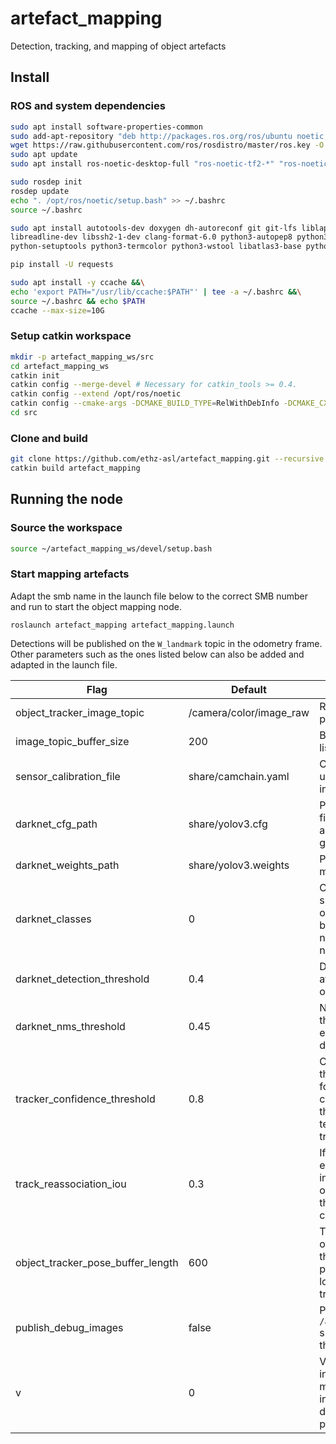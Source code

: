 # artefact_mapping
Detection, tracking, and mapping of object artefacts

## Install
### ROS and system dependencies
```bash
sudo apt install software-properties-common
sudo add-apt-repository "deb http://packages.ros.org/ros/ubuntu noetic main"
wget https://raw.githubusercontent.com/ros/rosdistro/master/ros.key -O - | sudo apt-key add -
sudo apt update
sudo apt install ros-noetic-desktop-full "ros-noetic-tf2-*" "ros-noetic-camera-info-manager*" --yes

sudo rosdep init
rosdep update
echo ". /opt/ros/noetic/setup.bash" >> ~/.bashrc
source ~/.bashrc

sudo apt install autotools-dev doxygen dh-autoreconf git git-lfs liblapack-dev libblas-dev libgtest-dev \
libreadline-dev libssh2-1-dev clang-format-6.0 python3-autopep8 python3-catkin-tools python3-pip python3-git \
python-setuptools python3-termcolor python3-wstool libatlas3-base python-is-python3 --yes

pip install -U requests

sudo apt install -y ccache &&\
echo 'export PATH="/usr/lib/ccache:$PATH"' | tee -a ~/.bashrc &&\
source ~/.bashrc && echo $PATH
ccache --max-size=10G
```

### Setup catkin workspace
```bash
mkdir -p artefact_mapping_ws/src
cd artefact_mapping_ws
catkin init
catkin config --merge-devel # Necessary for catkin_tools >= 0.4.
catkin config --extend /opt/ros/noetic
catkin config --cmake-args -DCMAKE_BUILD_TYPE=RelWithDebInfo -DCMAKE_CXX_FLAGS=-fdiagnostics-color
cd src
```

### Clone and build
```bash
git clone https://github.com/ethz-asl/artefact_mapping.git --recursive -b summer_school2021
catkin build artefact_mapping
```

## Running the node
### Source the workspace
```bash
source ~/artefact_mapping_ws/devel/setup.bash
```

### Start mapping artefacts
Adapt the smb name in the launch file below to the correct SMB number and run to start the object mapping node.
```
roslaunch artefact_mapping artefact_mapping.launch
```
Detections will be published on the `W_landmark` topic in the odometry frame. Other parameters such as the ones listed below can also be added and adapted in the launch file.

| Flag | Default | Description |
| --- | --- | --- |
| object_tracker_image_topic | /camera/color/image_raw | ROS image topic on which to perform detection and tracking |
| image_topic_buffer_size | 200 | Buffer size of ROS topic listener for incoming images |
| sensor_calibration_file | share/camchain.yaml | Camera calibration file which is used for retrieving the intrinsics |
| darknet_cfg_path | share/yolov3.cfg | Path to network configuration file (the tiny version will run on a CPU but will produce less good and accurate detections) |
| darknet_weights_path | share/yolov3.weights | Path to network weights, must match the cfg file |
| darknet_classes | 0 | Comma separated list without spaces to define the tracked object classes. The association between object name and number can be found [here](https://github.com/ethz-asl/darknet_catkin/blob/master/data/coco.names) (the numbering starts from 0) |
| darknet_detection_threshold | 0.4 | Detection confidence threshold at which to start tracking an object |
| darknet_nms_threshold | 0.45 | Non maxima supression threshold, used in the elimination of duplicate detections |
| tracker_confidence_threshold | 0.8 | Confidence threshold at which the tracker still considers it is following a valid object, if the confidence drops below the threshold the track is terminated and the object pose triangulated |
| track_reassociation_iou | 0.3 | If a new detection and an existing track have an intersection over union (IoU) overlap above this threshold they are merged instead of creating a new separate track |
|object_tracker_pose_buffer_length | 600 | TF buffer length in seconds, in other words the time by which the images have to be processed or else they will no longer have a valid odometry transform associated |
| publish_debug_images | false | Publish a debug topic `/artefact_mapping/debug_image` showing the detections and their tracking in real time |
| v | 0 | Verbosity output of node, increasing to 1 or 2 will give more debug messages and information on what is being detected, tracked and published |




